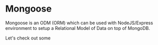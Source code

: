 # Mongoose

Mongoose is an ODM (ORM) which can be used with NodeJS/Express environment to setup a Relational Model of Data on top of MongoDB.

Let's check out some